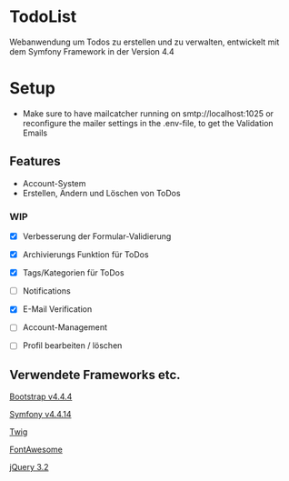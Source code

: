 # TodoList
Webanwendung um Todos zu erstellen und zu verwalten, entwickelt mit dem Symfony Framework in der Version 4.4

# Setup
- Make sure to have mailcatcher running on smtp://localhost:1025 or reconfigure the mailer settings in the .env-file, to get the Validation Emails

## Features
- Account-System
- Erstellen, Ändern und Löschen von ToDos

### WIP
- [x] Verbesserung der Formular-Validierung

- [x] Archivierungs Funktion für ToDos

- [x] Tags/Kategorien für ToDos

- [ ] Notifications

- [x] E-Mail Verification

- [ ] Account-Management

- [ ] Profil bearbeiten / löschen

## Verwendete Frameworks etc.
[Bootstrap v4.4.4](https://getbootstrap.com/)

[Symfony v4.4.14](https://symfony.com/doc/current/index.html#gsc.tab=0)

[Twig](https://twig.symfony.com/)

[FontAwesome](https://fontawesome.com/)

[jQuery 3.2](https://jquery.com/)




